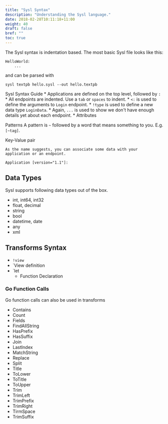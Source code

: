 ```yaml
---
title: "Sysl Syntax"
description: "Understanding the Sysl language."
date: 2018-02-28T10:11:18+11:00
weight: 40
draft: false
bref: ""
toc: true
---
```


The Sysl syntax is indentation based.
The most basic Sysl file looks like this:

```
HelloWorld:
	...
```
and can be parsed with

	sysl textpb hello.sysl --out hello.textpb

Sysl Syntax Guide
	* Applications are defined on the top level, followed by `:`
	* All endpoints are indented. Use a `tab` or `spaces` to indent.
	* `<:` is used to define the arguments to `Login` endpoint.
	* `!type` is used to define a new data type `LoginData`.
	* Again, `...` is used to show we don't have enough details yet about each endpoint.
	* Attributes

Patterns
    A pattern is `~` followed by a word that means something to you. E.g. `[~tag]`.

Key-Value pair

    As the name suggests, you can associate some data with your application or an endpoint.
  ```
  Application [version="1.1"]:
  ```

Data Types
-------------
Sysl supports following data types out of the box.
  * int, int64, int32
  * float, decimal
  * string
  * bool
  * datetime, date
  * any
  * xml

Transforms Syntax
-------------

* `!view` 
* 	`View definition
* `let
	* Function Declaration

### Go Function Calls

Go function calls can also be used in transforms

* Contains
* Count
* Fields
* FindAllString
* HasPrefix
* HasSuffix
* Join
* LastIndex
* MatchString
* Replace
* Split
* Title
* ToLower
* ToTitle
* ToUpper
* Trim
* TrimLeft
* TrimPrefix
* TrimRight
* TirmSpace
* TrimSuffix
